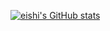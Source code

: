 [![eishi's GitHub stats](https://github-readme-stats.vercel.app/api?username=eishisaito&count_private=true&show_icons=true&theme=radical)](https://github.com/anuraghazra/github-readme-stats)
